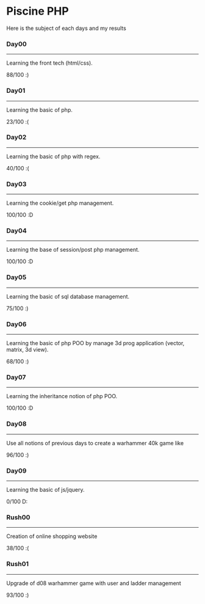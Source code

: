 # Piscine PHP

Here is the subject of each days and my results

### Day00
***

Learning the front tech (html/css).

88/100 :)

### Day01
***

Learning the basic of php.

23/100 :(

### Day02
***

Learning the basic of php with regex.

40/100 :(

### Day03
***

Learning the cookie/get php management.

100/100 :D

### Day04
***

Learning the base of session/post php management.

100/100 :D

### Day05
***

Learning the basic of sql database management.

75/100 :)

### Day06
***

Learning the basic of php POO by manage 3d prog application (vector, matrix, 3d view).

68/100 :)

### Day07
***

Learning the inheritance notion of php POO.

100/100 :D

### Day08
***

Use all notions of previous days to create a warhammer 40k game like

96/100 :)

### Day09
***

Learning the basic of js/jquery.

0/100 D:

### Rush00
***

Creation of online shopping website

38/100 :(

### Rush01
***

Upgrade of d08 warhammer game with user and ladder management

93/100 :)
